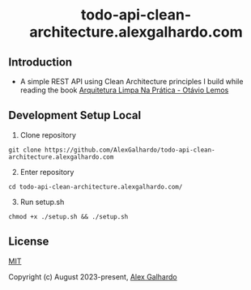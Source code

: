 <div align="center">
 <h1 align="center">todo-api-clean-architecture.alexgalhardo.com</h1>
</div>

## Introduction

* A simple REST API using Clean Architecture principles I build while reading the book [Arquitetura Limpa Na Prática - Otávio Lemos](https://www.otaviolemos.com.br/)


## Development Setup Local

1. Clone repository
```
git clone https://github.com/AlexGalhardo/todo-api-clean-architecture.alexgalhardo.com
```

2. Enter repository
```
cd todo-api-clean-architecture.alexgalhardo.com/
```

3. Run setup.sh
```
chmod +x ./setup.sh && ./setup.sh
```

## License

[MIT](http://opensource.org/licenses/MIT)

Copyright (c) August 2023-present, [Alex Galhardo](https://github.com/AlexGalhardo)
